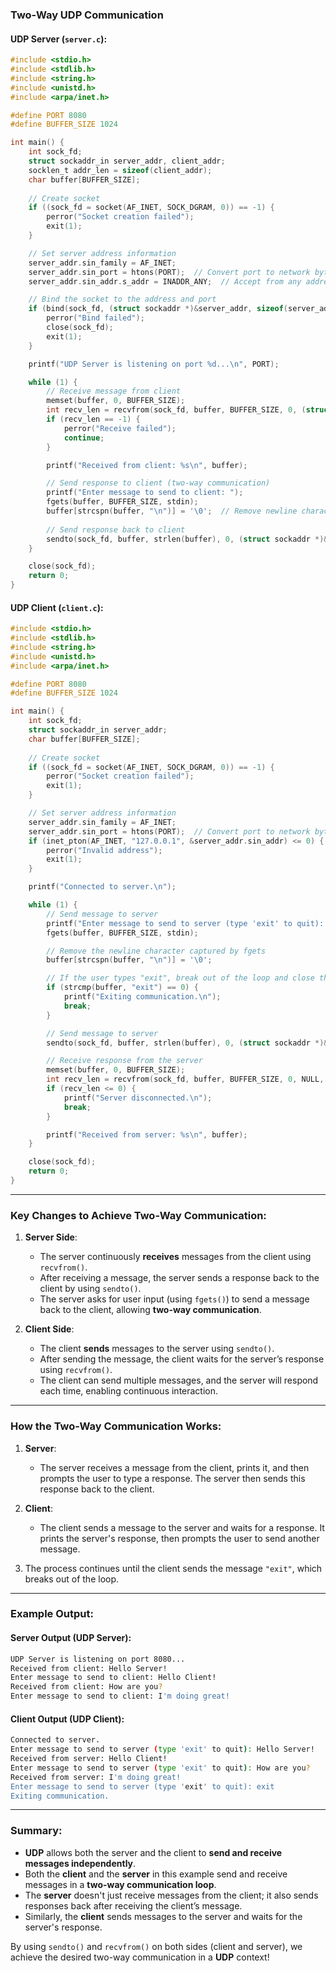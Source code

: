 ### **Two-Way UDP Communication**

#### **UDP Server (`server.c`)**:
```c
#include <stdio.h>
#include <stdlib.h>
#include <string.h>
#include <unistd.h>
#include <arpa/inet.h>

#define PORT 8080
#define BUFFER_SIZE 1024

int main() {
    int sock_fd;
    struct sockaddr_in server_addr, client_addr;
    socklen_t addr_len = sizeof(client_addr);
    char buffer[BUFFER_SIZE];
    
    // Create socket
    if ((sock_fd = socket(AF_INET, SOCK_DGRAM, 0)) == -1) {
        perror("Socket creation failed");
        exit(1);
    }

    // Set server address information
    server_addr.sin_family = AF_INET;
    server_addr.sin_port = htons(PORT);  // Convert port to network byte order
    server_addr.sin_addr.s_addr = INADDR_ANY;  // Accept from any address

    // Bind the socket to the address and port
    if (bind(sock_fd, (struct sockaddr *)&server_addr, sizeof(server_addr)) == -1) {
        perror("Bind failed");
        close(sock_fd);
        exit(1);
    }

    printf("UDP Server is listening on port %d...\n", PORT);

    while (1) {
        // Receive message from client
        memset(buffer, 0, BUFFER_SIZE);
        int recv_len = recvfrom(sock_fd, buffer, BUFFER_SIZE, 0, (struct sockaddr *)&client_addr, &addr_len);
        if (recv_len == -1) {
            perror("Receive failed");
            continue;
        }

        printf("Received from client: %s\n", buffer);

        // Send response to client (two-way communication)
        printf("Enter message to send to client: ");
        fgets(buffer, BUFFER_SIZE, stdin);
        buffer[strcspn(buffer, "\n")] = '\0';  // Remove newline character
        
        // Send response back to client
        sendto(sock_fd, buffer, strlen(buffer), 0, (struct sockaddr *)&client_addr, addr_len);
    }

    close(sock_fd);
    return 0;
}
```

#### **UDP Client (`client.c`)**:
```c
#include <stdio.h>
#include <stdlib.h>
#include <string.h>
#include <unistd.h>
#include <arpa/inet.h>

#define PORT 8080
#define BUFFER_SIZE 1024

int main() {
    int sock_fd;
    struct sockaddr_in server_addr;
    char buffer[BUFFER_SIZE];
    
    // Create socket
    if ((sock_fd = socket(AF_INET, SOCK_DGRAM, 0)) == -1) {
        perror("Socket creation failed");
        exit(1);
    }

    // Set server address information
    server_addr.sin_family = AF_INET;
    server_addr.sin_port = htons(PORT);  // Convert port to network byte order
    if (inet_pton(AF_INET, "127.0.0.1", &server_addr.sin_addr) <= 0) {
        perror("Invalid address");
        exit(1);
    }

    printf("Connected to server.\n");

    while (1) {
        // Send message to server
        printf("Enter message to send to server (type 'exit' to quit): ");
        fgets(buffer, BUFFER_SIZE, stdin);

        // Remove the newline character captured by fgets
        buffer[strcspn(buffer, "\n")] = '\0';

        // If the user types "exit", break out of the loop and close the socket
        if (strcmp(buffer, "exit") == 0) {
            printf("Exiting communication.\n");
            break;
        }

        // Send message to server
        sendto(sock_fd, buffer, strlen(buffer), 0, (struct sockaddr *)&server_addr, sizeof(server_addr));

        // Receive response from the server
        memset(buffer, 0, BUFFER_SIZE);
        int recv_len = recvfrom(sock_fd, buffer, BUFFER_SIZE, 0, NULL, NULL);
        if (recv_len <= 0) {
            printf("Server disconnected.\n");
            break;
        }

        printf("Received from server: %s\n", buffer);
    }

    close(sock_fd);
    return 0;
}
```

---

### **Key Changes to Achieve Two-Way Communication**:

1. **Server Side**:
   - The server continuously **receives** messages from the client using `recvfrom()`.
   - After receiving a message, the server sends a response back to the client by using `sendto()`. 
   - The server asks for user input (using `fgets()`) to send a message back to the client, allowing **two-way communication**.

2. **Client Side**:
   - The client **sends** messages to the server using `sendto()`.
   - After sending the message, the client waits for the server’s response using `recvfrom()`.
   - The client can send multiple messages, and the server will respond each time, enabling continuous interaction.

---

### **How the Two-Way Communication Works**:

1. **Server**:
   - The server receives a message from the client, prints it, and then prompts the user to type a response. The server then sends this response back to the client.
   
2. **Client**:
   - The client sends a message to the server and waits for a response. It prints the server's response, then prompts the user to send another message.
   
3. The process continues until the client sends the message `"exit"`, which breaks out of the loop.

---

### **Example Output**:

#### **Server Output** (UDP Server):
```bash
UDP Server is listening on port 8080...
Received from client: Hello Server!
Enter message to send to client: Hello Client!
Received from client: How are you?
Enter message to send to client: I'm doing great!
```

#### **Client Output** (UDP Client):
```bash
Connected to server.
Enter message to send to server (type 'exit' to quit): Hello Server!
Received from server: Hello Client!
Enter message to send to server (type 'exit' to quit): How are you?
Received from server: I'm doing great!
Enter message to send to server (type 'exit' to quit): exit
Exiting communication.
```

---

### **Summary**:
- **UDP** allows both the server and the client to **send and receive messages independently**.
- Both the **client** and the **server** in this example send and receive messages in a **two-way communication loop**.
- The **server** doesn't just receive messages from the client; it also sends responses back after receiving the client’s message.
- Similarly, the **client** sends messages to the server and waits for the server's response.

By using `sendto()` and `recvfrom()` on both sides (client and server), we achieve the desired two-way communication in a **UDP** context!

